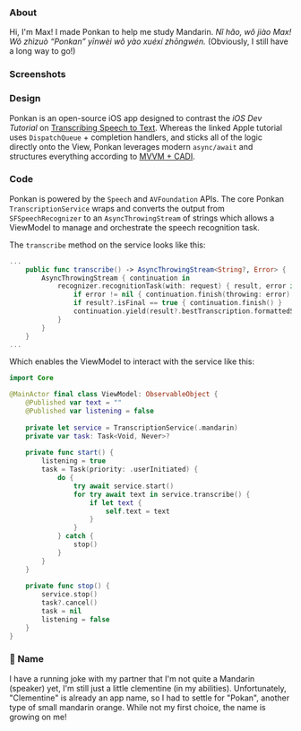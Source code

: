 ### About

Hi, I'm Max! I made Ponkan to help me study Mandarin. 
*Nǐ hǎo, wǒ jiào Max! Wǒ zhìzuò “Ponkan” yīnwèi wǒ yào xuéxí zhōngwén.*
(Obviously, I still have a long way to go!)



### Screenshots





### Design

Ponkan is an open-source iOS app designed to contrast the *iOS Dev Tutorial* on [Transcribing Speech to Text](https://developer.apple.com/tutorials/app-dev-training/transcribing-speech-to-text). Whereas the linked Apple tutorial uses `DispatchQueue` + completion handlers, and sticks all of the logic directly onto the View, Ponkan leverages modern `async/await` and structures everything according to [MVVM + CADI](https://github.com/maxhumber/BreadBuddy#%EF%B8%8F-cadi).



### Code

Ponkan is powered by the `Speech` and `AVFoundation` APIs. The core Ponkan `TranscriptionService` wraps and converts the output from `SFSpeechRecognizer` to an `AsyncThrowingStream` of strings which allows a ViewModel to manage and orchestrate the speech recognition task.

The `transcribe` method on the service looks like this:

```swift 
...    
    public func transcribe() -> AsyncThrowingStream<String?, Error> {
        AsyncThrowingStream { continuation in
            recognizer.recognitionTask(with: request) { result, error in
                if error != nil { continuation.finish(throwing: error) }
                if result?.isFinal == true { continuation.finish() }
                continuation.yield(result?.bestTranscription.formattedString)
            }
        }
    }
...
```

Which enables the ViewModel to interact with the service like this:

```swift
import Core

@MainActor final class ViewModel: ObservableObject {
    @Published var text = ""
    @Published var listening = false
  
    private let service = TranscriptionService(.mandarin)
    private var task: Task<Void, Never>?
  
    private func start() {
        listening = true
        task = Task(priority: .userInitiated) {
            do {
                try await service.start()
                for try await text in service.transcribe() {
                    if let text {
                        self.text = text
                    }
                }
            } catch {
                stop()
            }
        }
    }
    
    private func stop() {
        service.stop()
        task?.cancel()
        task = nil
        listening = false
    }
}
```



### 🍊 Name

I have a running joke with my partner that I'm not quite a Mandarin (speaker) yet, I'm still just a little clementine (in my abilities). Unfortunately, "Clementine" is already an app name, so I had to settle for "Pokan", another type of small mandarin orange. While not my first choice, the name is growing on me!
